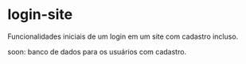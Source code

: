 # login-site
Funcionalidades iniciais de um login em um site com cadastro incluso.

soon: banco de dados para os usuários com cadastro.

